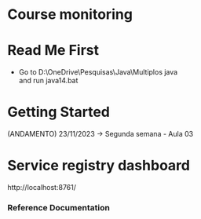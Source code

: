 # Course monitoring

# Read Me First
 * Go to 
   D:\OneDrive\Pesquisas\Java\Multiplos java\
   and run java14.bat

# Getting Started
(ANDAMENTO) 23/11/2023 ->
Segunda semana - Aula 03

# Service registry dashboard
http://localhost:8761/

### Reference Documentation







